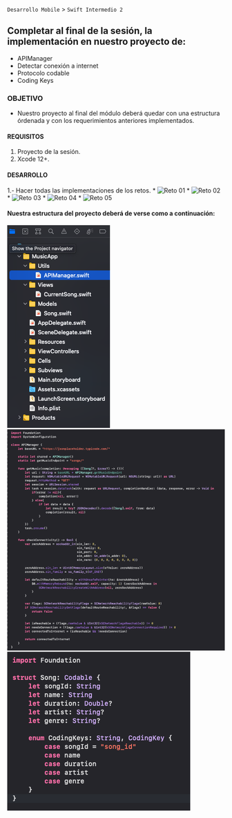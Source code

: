 `Desarrollo Mobile` > `Swift Intermedio 2`

## Completar al final de la sesión, la implementación en nuestro proyecto de:
* APIManager
* Detectar conexión a internet
* Protocolo codable
* Coding Keys

### OBJETIVO

- Nuestro proyecto al final del módulo deberá quedar con una estructura órdenada y con los requerimientos anteriores implementados.

#### REQUISITOS

1. Proyecto de la sesión.
2. Xcode 12+.

#### DESARROLLO

1.- Hacer todas las implementaciones de los retos.
	* ![Reto 01](Reto-01)
	* ![Reto 02](Reto-02)
	* ![Reto 03](Reto-03)
	* ![Reto 04](Reto-04)
	* ![Reto 05](Reto-05)

#### Nuestra estructura del proyecto deberá de verse como a continuación:
![](estructuraFinal.png)
![](apiManager.png)
![](song.png)